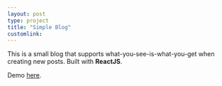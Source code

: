 ```yaml
---
layout: post
type: project
title: "Simple Blog"
customlink: 
---
```

This is a small blog that supports what-you-see-is-what-you-get when creating new posts. Built with **ReactJS**.

Demo [here](https://changhc-blog.herokuapp.com/).